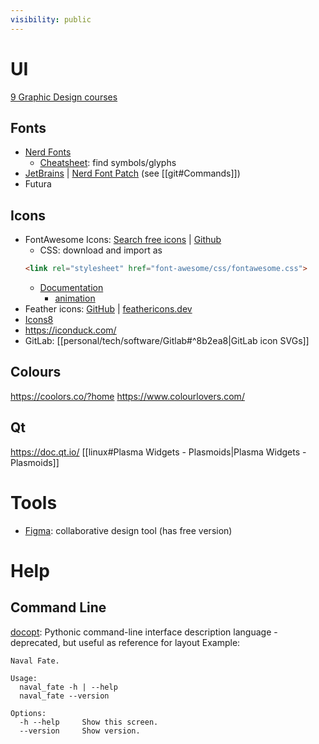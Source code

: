```yaml
---
visibility: public
---
```

# UI
[9 Graphic Design courses](https://www.codingem.com/best-graphic-design-courses/)

## Fonts
- [Nerd Fonts](https://www.nerdfonts.com)
    - [Cheatsheet](https://www.nerdfonts.com/cheat-sheet): find symbols/glyphs
- [JetBrains](https://www.jetbrains.com/lp/mono/) | [Nerd Font Patch](https://github.com/ryanoasis/nerd-fonts/tree/master/patched-fonts/JetBrainsMono) (see [[git#Commands]])
- Futura

## Icons
- FontAwesome Icons: [Search free icons](https://fontawesome.com/search?o=r&m=free) | [Github](https://github.com/FortAwesome/Font-Awesome)
  - CSS: download and import as
  ```html
  <link rel="stylesheet" href="font-awesome/css/fontawesome.css">
  ```
  - [Documentation](https://fontawesome.com/docs/web/)
    - [animation](https://fontawesome.com/docs/web/style/animate)
- Feather icons: [GitHub](https://github.com/feathericons/feather) | <a href="https://feathericons.dev/">feathericons.dev</a>
- [Icons8](https://icons8.com/)
- https://iconduck.com/
- GitLab: [[personal/tech/software/Gitlab#^8b2ea8|GitLab icon SVGs]]

## Colours
https://coolors.co/?home
https://www.colourlovers.com/

## Qt
https://doc.qt.io/
[[linux#Plasma Widgets - Plasmoids|Plasma Widgets - Plasmoids]]


# Tools
- [Figma](https://www.figma.com/): collaborative design tool (has free version)

# Help
## Command Line
[docopt](http://docopt.org/): Pythonic command-line interface description language - deprecated, but useful as reference for layout
Example:
```
Naval Fate.

Usage:
  naval_fate -h | --help
  naval_fate --version

Options:
  -h --help     Show this screen.
  --version     Show version.
```
